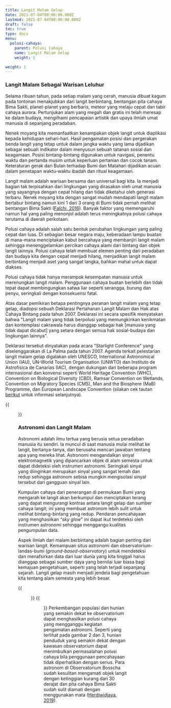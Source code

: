 ```yaml
---
title: Langit Malam Gelap
date: 2021-07-04T00:00:00.000Z
lastmod: 2021-07-04T00:00:00.000Z
draft: false
toc: true
type: docs
menu:
  polusi-cahaya:
    parent: Polusi Cahaya
    name: Langit Malam Gelap
    weight: 1

weight: 1
---
```

### Langit Malam Sebagai Warisan Leluhur

Selama ribuan tahun, pada setiap malam yang cerah, manusia dibuat kagum pada tontonan menakjubkan dari langit berbintang, bentangan pita cahaya Bima Sakti, planet-planet yang berbaris, meteor yang melaju cepat dan tabir cahaya aurora. Pertunjukan alam yang megah dan gratis ini telah meresap ke dalam budaya, mengilhami pencapaian artistik dan upaya ilmiah umat manusia di sepanjang peradaban.

Nenek moyang kita memanfaatkan kenampakan objek langit untuk diaplikasi kepada kehidupan sehari-hari. Hasil pengamatan posisi dan pergerakan benda langit yang tetap untuk dalam jangka waktu yang lama dijadikan sebagai sebuah indikator dalam menyusun sebuah tatanan sosial dan keagamaan. Posisi bintang-bintang digunakan untuk navigasi, penentu waktu dan pertanda musim untuk keperluan pertanian dan cocok tanam. Keteraturan gerak dari Bulan terhadap Bumi dan Matahari dijadikan acuan dalam penetapan waktu-waktu ibadah dan ritual keagamaan. 

Langit malam adalah warisan bersama dan universal bagi kita. Ia menjadi bagian tak terpisahkan dari lingkungan yang dirasakan oleh umat manusia yang sayangnya dengan cepat hilang dan tidak diketahui oleh generasi terbaru. Nenek moyang kita dengan sangat mudah mendapati langit malam bertabur bintang namun kini 1 dari 3 orang di Bumi tidak pernah melihat bentangan Bima Sakti (<a href="https://arxiv.org/abs/1609.01041" target="_blank">Falchi, 2016</a>). Banyak faktor yang memengaruhi namun hal yang paling menonjol adalah terus meningkatnya polusi cahaya terutama di daerah perkotaan.

Polusi cahaya adalah salah satu bentuk perubahan lingkungan yang paling cepat dan luas. Di sebagian besar negara maju, keberadaan lampu buatan di mana-mana menciptakan kabut bercahaya yang membanjiri langit malam sehingga menenggelamkan percikan cahaya alami dari bintang dan objek langit lainnya.  Polusi cahaya telah membuat elemen penting dari peradaban dan budaya kita dengan cepat menjadi hilang, menjadikan langit malam berbintang menjadi aset yang sangat langka, bahkan mahal untuk dapat diakses. 

Polusi cahaya tidak hanya merampok kesempatan manusia untuk merenungkan langit malam. Penggunaan cahaya buatan berlebih dan tidak tepat dapat membingungkan satwa liar seperti serangga, burung dan penyu, seringkali dengan konsekuensi fatal.

Atas dasar pemikiran betapa pentingnya peranan langit malam yang tetap gelap, diadopsi sebuah Deklarasi Pertahanan Langit Malam dan Hak atas Cahaya Bintang pada tahun 2007. Deklarasi ini secara spesifik menyatakan bahwa "Langit malam yang tidak berpolusi yang memungkinkan kenikmatan dan kontemplasi cakrawala harus dianggap sebagai hak [manusia yang tidak dapat dicabut] yang setara dengan semua hak sosial-budaya dan lingkungan lainnya".

Deklarasi tersebut dinyatakan pada acara "Starlight Conference" yang diselenggarakan di La Palma pada tahun 2007. Agenda terkait pelestarian langit malam gelap digalakan oleh UNESCO, International Astronomical Union (IAU), UN-World Tourism Organisation (UNWTO) dan Instituto de Astrofísica de Canarias (IAC), dengan dukungan dari beberapa program internasional dan konvensi seperti World Heritage Convention (WHC), Convention on Biological Diversity (CBD), Ramsar Convention on Wetlands, Convention on Migratory Species (CMS), Man and the Biosphere (MaB) Programme, dan European Landscape Convention (silakan cek tautan <a href="https://www3.astronomicalheritage.net/index.php/show-theme?idtheme=21" target="_blank">berikut</a> untuk informasi selanjutnya).

{{<figure src="/img/Light_pollution_country_versus_city.jpg" width="65%" title="**Gambar 1**. Gambar di atas menunjukkan perbedaan kenampakan langit malam dilihat dari area pinggir kota tanpa polusi cahaya dan dari daerah perkotaan. Tampak pada foto atas kawasan langit belahan selatan dengan pita Bima Sakti terlihat jelas dan gugusan rasi Sagittarius dan Scorpius. Gambar diabadikan oleh Jeremy Stanley pada tahun 2007 dari Utah, Amerika Serikat. (Sumber: https://upload.wikimedia.org/wikipedia/commons/d/db/Light_pollution_country_versus_city.png)">}}

### Astronomi dan Langit Malam
Astronomi adalah ilmu tertua yang berusia setua peradaban manusia itu sendiri. Ia muncul di saat manusia mulai melihat ke langit, bertanya-tanya, dan berusaha mencari jawaban tentang apa yang mereka lihat.  Astronomi mengandalkan sinyal elektromagnetik yang dipancarkan objek di alam semesta untuk dapat dideteksi oleh instrumen astronomi. Seringkali sinyal yang diinginkan merupakan sinyal yang sangat lemah dan redup sehingga astronom sebisa mungkin mengisolasi sinyal tersebut dari gangguan sinyal lain. 

Kumpulan cahaya dari penerangan di permukaan Bumi yang mengarah ke langit akan berkumpul dan menciptakan terang yang dapat mengurangi kontras antara langit gelap dan sumber cahaya langit; ini yang membuat astronom lebih sulit untuk melihat bintang-bintang yang redup. Pendaran pencahayaan yang menghasilkan “<i>sky glow</i>” ini dapat ikut terdeteksi oleh instrumen astronomi sehingga menggangu kualitas pengumpulan data. 

Aspek ilmiah dari malam berbintang adalah bagian penting dari warisan langit. Kemampuan situs astronomi dan observatorium-landas-bumi (<i>ground-based-observatory</i>) untuk mendeteksi dan menafsirkan data dari luar dunia yang kita tinggali harus dianggap sebagai sumber daya yang bernilai luar biasa bagi kemajuan pengetahuan, seperti yang telah terjadi sepanjang sejarah. Langit gelap masih menjadi jendela bagi pengetahuan kita tentang alam semesta yang lebih besar.

{{<figure src="/img/bosscha-birdview.jpg" width="65%" title="**Gambar 2**. Sebaran penduduk arah Selatan dari kawasan Observatorium Bosscha. (Sumber: Pikiran Rakyat, 2017)">}}
{{<figure src="/img/bosscha-birdview-night.jpg" width="65%" title="**Gambar 3**. Pencahayaan dari kawasan penduduk dilihat dari kawasan Observatorium Bosscha. (Sumber: Ferry Latief, 2018)">}}
Perkembangan populasi dan hunian yang semakin dekat ke observatorium dapat menghasilkan polusi cahaya yang mengganggu kegiatan pengamatan astronomi. Seperti yang terlihat pada gambar 2 dan 3, hunian penduduk yang semakin dekat dengan kawasan observatorium dapat menimbulkan permasalahan polusi cahaya bila penggunaan pencahayaan tidak diperhatikan dengan serius.  Para astronom di Observatorium Bosscha sudah kesulitan mengamati objek langit dengan ketinggian kurang dari 30 derajat dan pita cahaya Bima Sakti sudah sulit diamati dengan menggunakan mata (<a href="https://iopscience.iop.org/article/10.1088/1742-6596/1153/1/012133" target="_blank">Herdiwidjaya, 2019</a>).   


